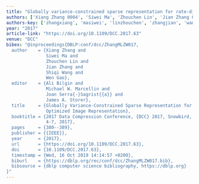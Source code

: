 ```yaml
---
title: "Globally variance-constrained sparse representation for rate-distortion optimized image representation"
authors: ['Xiang Zhang 0004', 'Siwei Ma', 'Zhouchen Lin', 'Jian Zhang 0018', 'Shiqi Wang', 'Wen Gao 0001']
authors-key: ['zhangxiang', 'masiwei', 'linzhouchen', 'zhangjian', 'wangshiqi', 'gaowen']
year: "2017"
article-link: "https://doi.org/10.1109/DCC.2017.63"
venue: "DCC"
bibex: "@inproceedings{DBLP:conf/dcc/ZhangMLZW017,
  author    = {Xiang Zhang and
               Siwei Ma and
               Zhouchen Lin and
               Jian Zhang and
               Shiqi Wang and
               Wen Gao},
  editor    = {Ali Bilgin and
               Michael W. Marcellin and
               Joan Serra{-}Sagrist{{a}} and
               James A. Storer},
  title     = {Globally Variance-Constrained Sparse Representation for Rate-Distortion
               Optimized Image Representation},
  booktitle = {2017 Data Compression Conference, {DCC} 2017, Snowbird, UT, USA, April
               4-7, 2017},
  pages     = {380--389},
  publisher = {{IEEE}},
  year      = {2017},
  url       = {https://doi.org/10.1109/DCC.2017.63},
  doi       = {10.1109/DCC.2017.63},
  timestamp = {Wed, 16 Oct 2019 14:14:57 +0200},
  biburl    = {https://dblp.org/rec/conf/dcc/ZhangMLZW017.bib},
  bibsource = {dblp computer science bibliography, https://dblp.org}
}"
---
```

